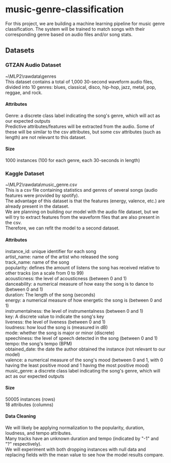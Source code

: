 # music-genre-classification
For this project, we are building a machine learning pipeline for music genre classification. The system will be trained to match songs with their corresponding genre based on audio files and/or song stats.  

## Datasets

### GTZAN Audio Dataset
~\MLP2\rawdata\genres  
This dataset contains a total of 1,000 30-second waveform audio files, divided into 10 genres: blues, classical, disco, hip-hop, jazz, metal, pop, reggae, and rock.  

#### Attributes
Genre: a discrete class label indicating the song's genre, which will act as our expected outputs  
Predictive attributes/features will be extracted from the audio. Some of these will be similar to the csv attributes, but some csv attributes (such as length) are not relevant to this dataset.  

#### Size
1000 instances (100 for each genre, each 30-seconds in length)

### Kaggle Dataset
~\MLP2\rawdata\music_genre.csv  
This is a csv file containing statistics and genres of several songs (audio features were provided by spotify).  
The advantage of this dataset is that the features (energy, valence, etc.) are already present in the dataset.  
We are planning on building our model with the audio file dataset, but we will try to extract features from the waveform files that are also present in the csv.  
Therefore, we can refit the model to a second dataset.  

#### Attributes
instance_id: unique identifier for each song  
artist_name: name of the artist who released the song  
track_name: name of the song  
popularity: defines the amount of listens the song has received relative to other tracks (on a scale from 0 to 99)  
acousticness: the level of acousticness (between 0 and 1)  
danceability: a numerical measure of how easy the song is to dance to (between 0 and 1)  
duration: The length of the song (seconds)  
energy: a numerical measure of how energetic the song is (between 0 and 1)  
instrumentalness: the level of instrumentalness (between 0 and 1)  
key: A discrete value to indicate the song's key  
liveness: the level of liveness (between 0 and 1)  
loudness: how loud the song is (measured in dB)  
mode: whether the song is major or minor (discrete)  
speechiness: the level of speech detected in the song (between 0 and 1)  
tempo: the song's tempo (BPM)  
obtained_date: the date the author obtained the instance (not relevant to our model)  
valence: a numerical measure of the song's mood (between 0 and 1, with 0 having the least positive mood and 1 having the most positive mood)  
music_genre: a discrete class label indicating the song's genre, which will act as our expected outputs  

#### Size
50005 instances (rows)  
18 attributes (columns)  

#### Data Cleaning
We will likely be applying normalization to the popularity, duration, loudness, and tempo attributes.  
Many tracks have an unknown duration and tempo (indicated by "-1" and "?" respectively).  
We will experiment with both dropping instances with null data and replacing fields with the mean value to see how the model results compare.  
